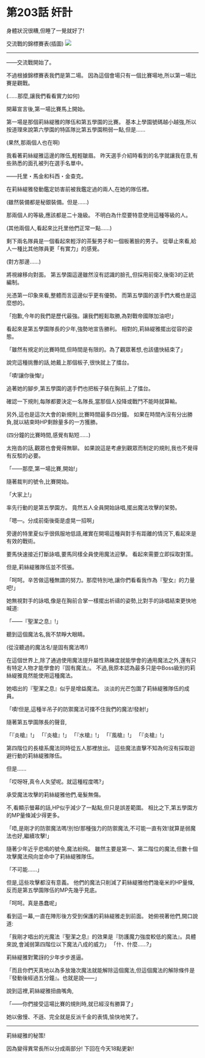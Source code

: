 # 第203話 奸計

身體狀況很糟,但睡了一覺就好了!

交流戰的錦標賽表(插圖)
![]([./images/203.png](https://20879.mitemin.net/userpageimage/viewimagebig/icode/i911446/))

---

——交流戰開始了。

不過根據錦標賽表我們是第二場。
因為這個會場只有一個比賽場地,所以第一場比賽是觀戰。

(......那麼,讓我們看看實力如何)

開幕宣言後,第一場比賽馬上開始。

第一場是那個莉絲緹雅的隊伍和第五學園的比賽。
基本上學園號碼越小越強,所以按道理來說第六學園的特區隊比第五學園稍弱一點,但是......

(果然,那兩個人也在啊)

我看著莉絲緹雅這邊的隊伍,輕輕皺眉。
昨天選手介紹時看到的名字就讓我在意,有些熟悉的面孔被列在選手名單中。

——托里・馬金和科西・金查克。

在莉絲緹雅發動鑑定妨害前被我鑑定過的兩人,在她的隊伍裡。

(雖然裝備都是秘銀裝備。但是......)

那兩個人的等級,應該都是二十幾級。
不明白為什麼要特意使用這種等級的人。

(其他兩個人,看起來比托里他們正常一點......)

剩下兩名隊員是一個看起來輕浮的茶髮男子和一個板著臉的男子。
從舉止來看,給人一種比其他隊員更「有實力」的感覺。

(對方那邊......)

將視線移向對面。
第五學園這邊雖然沒有認識的臉孔,但採用前衛2,後衛3的正統編制。

光憑第一印象來看,整體而言這邊似乎更有優勢。
而第五學園的選手們大概也是這麼想的。

「抱歉,今年的我們是歷代最強。讓我們輕鬆取勝,為對戰帝國隊加油吧!」

看起來是第五學園隊長的少年,強勢地宣告勝利。
相對的,莉絲緹雅擺出從容的姿態。

「雖然有規定的比賽時間,但時間是有限的。為了觀眾著想,也該儘快結束了」

說完這種挑釁的話,她戴上那個板子,很快就上了擂台。

「嘖!讓你後悔!」

追著她的腳步,第五學園的選手們也把板子裝在胸前,上了擂台。

確認一下規則,每隊都要決定一名隊長,當那個人投降或戰鬥不能時就算輸。

另外,這也是這次大會的新規則,比賽時間最多四分鐘。
如果在時間內沒有分出勝負,就以結束時HP剩餘量多的一方獲勝。

(四分鐘的比賽時間,感覺有點短......)

太拖沓的話,觀眾也會覺得無聊。
如果說這是考慮到觀眾而制定的規則,我也不覺得有反駁的必要。

「——那麼,第一場比賽,開始!」

隨著裁判的號令,比賽開始。

「大家上!」

率先行動的是第五學園方。
竟然五人全員開始詠唱,擺出魔法攻擊的架勢。

「嗯—。分成前衛後衛是虛晃一招啊」

旁邊的特里夏似乎很佩服地低語,確實在開場這種與對手有距離的情況下,看起來是有效的戰術。

要馬快速接近打斷詠唱,要馬同樣全員使用魔法迎擊。
看起來需要立即採取對策。

但是,莉絲緹雅隊伍並不慌張。

「呵呵。辛苦做這種無謂的努力。那麼特別地,讓你們看看我作為『聖女』的力量吧!」

她無視對手的詠唱,像是在胸前合掌一樣擺出祈禱的姿勢,比對手的詠唱結束更快地喊道:

「——『聖潔之息』!」

聽到這個魔法名,我不禁睜大眼睛。

(從沒聽過的魔法名!是固有魔法嗎!)

在這個世界上,除了通過使用魔法提升屬性熟練度就能學會的通用魔法之外,還有只有特定人物才能學會的『固有魔法』。
不過,我原本認為最多只是中Boss級別的莉絲緹雅竟然能使用這種魔法。

她唱出的『聖潔之息』似乎是增益魔法。
淡淡的光芒包圍了莉絲緹雅隊伍的成員。

「嘖!但是,這種半吊子的防禦魔法可擋不住我們的魔法!發射!」

隨著第五學園隊長的聲音,

「『炎槍』!」
「『炎槍』!」
「『水槍』!」
「『風槍』!」
「『炎槍』!」

第四階位的長槍系魔法同時從五人那裡放出。
這些魔法直擊不知為何沒有採取迴避行動的莉絲緹雅隊伍。

但是......

「哎呀呀,真令人失望呢。就這種程度嗎?」

承受魔法攻擊的莉絲緹雅他們,毫髮無傷。

不,看顯示螢幕的話,HP似乎減少了一點點,但只是誤差範圍。
相比之下,第五學園方的MP量條減少得更多。

「唔,是剛才的防禦魔法嗎!別怕!那種強力的防禦魔法,不可能一直有效!就算是弱魔法也好,繼續攻擊!」

隨著少年近乎悲鳴的號令,魔法紛飛。
雖然主要是第一、第二階位的魔法,但數十個攻擊魔法飛向並命中了莉絲緹雅隊伍。

「不可能......」

但是,這些攻擊都沒有意義。
他們的魔法只削減了莉絲緹雅他們幾毫米的HP量條,反而是第五學園隊伍的MP先幾乎見底。

「呵呵。真是愚蠢呢」

看到這一幕,一直在陣形後方受到保護的莉絲緹雅走到前面。
她俯視著他們,開口說道:

「我剛才唱出的光魔法『聖潔之息』的效果是『防護魔力強度較低的魔法』。具體來說,會減弱第四階位以下魔法八成的威力」
「什、什麼......?」

莉絲緹雅對驚訝的少年步步進逼。

「而且你們天真地以為多放幾次魔法就能解除這個魔法,但這個魔法的解除條件是『發動後經過五分鐘』。也就是說——」

說到這裡,莉絲緹雅扭曲嘴角,

「——你們接受這場比賽的規則時,就已經沒有勝算了」

她以傲慢、不遜、完全就是反派千金的表情,愉快地笑了。

---

莉絲緹雅的秘策!

因為變得異常長所以分成兩部分!
下回在今天18點更新!
